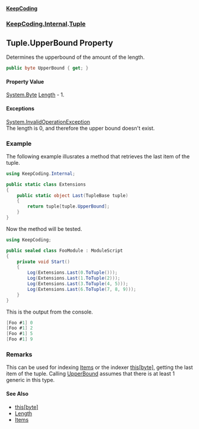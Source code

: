 #### [KeepCoding](index.md 'index')
### [KeepCoding.Internal](KeepCoding.Internal.md 'KeepCoding.Internal').[Tuple](Tuple.md 'KeepCoding.Internal.Tuple')
## Tuple.UpperBound Property
Determines the upperbound of the amount of the length.  
```csharp
public byte UpperBound { get; }
```
#### Property Value
[System.Byte](https://docs.microsoft.com/en-us/dotnet/api/System.Byte 'System.Byte')
[Length](Tuple.Length.md 'KeepCoding.Internal.Tuple.Length') - 1.  
            
#### Exceptions
[System.InvalidOperationException](https://docs.microsoft.com/en-us/dotnet/api/System.InvalidOperationException 'System.InvalidOperationException')  
The length is 0, and therefore the upper bound doesn't exist.
### Example
The following example illusrates a method that retrieves the last item of the tuple.  
```csharp
using KeepCoding.Internal;

public static class Extensions
{
    public static object Last(TupleBase tuple)
    {
        return tuple[tuple.UpperBound];
    }
}
```
  
Now the method will be tested.  
```csharp
using KeepCoding;

public sealed class FooModule : ModuleScript
{
    private void Start()
    {
        Log(Extensions.Last(0.ToTuple()));
        Log(Extensions.Last(1.ToTuple(2)));
        Log(Extensions.Last(3.ToTuple(4, 5)));
        Log(Extensions.Last(6.ToTuple(7, 8, 9)));
    }
}
```
  
This is the output from the console.  
```csharp
[Foo #1] 0
[Foo #1] 2
[Foo #1] 5
[Foo #1] 9
```
### Remarks
This can be used for indexing [Items](Tuple.Items.md 'KeepCoding.Internal.Tuple.Items') or the indexer [this[byte]](Tuple.Item.VXJ58El9nJ4r0Zn7YdkEyA.md 'KeepCoding.Internal.Tuple.this[byte]'), getting the last item of the tuple. Calling [UpperBound](Tuple.UpperBound.md 'KeepCoding.Internal.Tuple.UpperBound') assumes that there is at least 1 generic in this type.  
#### See Also
- [this[byte]](Tuple.Item.VXJ58El9nJ4r0Zn7YdkEyA.md 'KeepCoding.Internal.Tuple.this[byte]')
- [Length](Tuple.Length.md 'KeepCoding.Internal.Tuple.Length')
- [Items](Tuple.Items.md 'KeepCoding.Internal.Tuple.Items')
